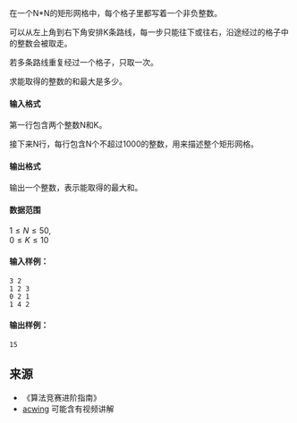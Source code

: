 在一个N\*N的矩形网格中，每个格子里都写着一个非负整数。

可以从左上角到右下角安排K条路线，每一步只能往下或往右，沿途经过的格子中的整数会被取走。

若多条路线重复经过一个格子，只取一次。

求能取得的整数的和最大是多少。

#### 输入格式

第一行包含两个整数N和K。

接下来N行，每行包含N个不超过1000的整数，用来描述整个矩形网格。

#### 输出格式

输出一个整数，表示能取得的最大和。

#### 数据范围

$1 \le N \le 50$,  
$0 \le K \le 10$

#### 输入样例：

```
3 2
1 2 3
0 2 1
1 4 2
```

#### 输出样例：

```
15
```

## 来源 
- 《算法竞赛进阶指南》
- [acwing](https://www.acwing.com/problem/content/384/) 可能含有视频讲解